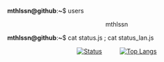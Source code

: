 **mthlssn@github**:**~**$ users

<p align="center">mthlssn</p>

**mthlssn@github**:**~**$ cat status.js ; cat status_lan.js


<div align="center">
  
[![Status](https://github-readme-stats.vercel.app/api?username=mthlssn&show_icons=true&hide=issues&title_color=fff&text_color=fff&icon_color=79ff97&bg_color=151515&color_border=000&border_radius=1&hide_rank=true&count_private=true&include_all_commits=true&line_height=19&custom_title=status.js⠀⠀⠀⠀⠀⠀⠀⠀-⠀▫⠀x&disable_animations=true&&card_width=230)](https://github.com/mthlssn/)⠀⠀⠀⠀[![Top Langs](https://github-readme-stats.vercel.app/api/top-langs/?username=mthlssn&&layout=compact&title_color=fff&text_color=fff&bg_color=151515&color_border=000&border_radius=1&langs_count=4&custom_title=status_lan.js⠀⠀⠀⠀⠀⠀-⠀▫⠀x&card_width=230)](https://github.com/mthlssn/)
  
</div>
